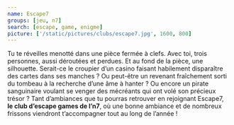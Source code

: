 ```yaml
---
name: Escape7
groups: [jeu, n7]
search: [escape, game, enigme]
picture: ['/static/pictures/clubs/escape7.jpg', 1600, 800]
---
```

Tu te réveilles menotté dans une pièce fermée à clefs. Avec toi, trois personnes, aussi déroutées et perdues. Et au fond de la pièce, une silhouette. Serait-ce le croupier d’un casino faisant habilement disparaître des cartes dans ses manches ? Ou peut-être un revenant fraîchement sorti du tombeau à la recherche d’une âme à hanter ? Ou encore un pirate sanguinaire voulant se venger des mécréants qui ont volé son précieux trésor ? Tant d’ambiances que tu pourras retrouver en rejoignant Escape7, **le club d’escape games de l’n7**, où une bonne ambiance et de nombreux frissons viendront t’accompagner tout au long de l’année !
